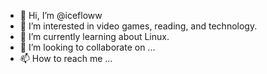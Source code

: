 - 👋 Hi, I’m @icefloww
- 👀 I’m interested in video games, reading, and technology.
- 🌱 I’m currently learning about Linux.
- 💞️ I’m looking to collaborate on ...
- 📫 How to reach me ...

<!---
icefloww/icefloww is a ✨ special ✨ repository because its `README.md` (this file) appears on your GitHub profile.
You can click the Preview link to take a look at your changes.
--->
